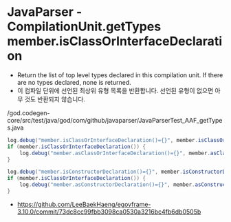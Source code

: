 # JavaParser - CompilationUnit.getTypes member.isClassOrInterfaceDeclaration

- Return the list of top level types declared in this compilation unit.
If there are no types declared, none is returned.
- 이 컴파일 단위에 선언된 최상위 유형 목록을 반환합니다.
선언된 유형이 없으면 아무 것도 반환되지 않습니다.

/god.codegen-core/src/test/java/god/com/github/javaparser/JavaParserTest_AAF_getTypes.java

```java
log.debug("member.isClassOrInterfaceDeclaration()={}", member.isClassOrInterfaceDeclaration());
if (member.isClassOrInterfaceDeclaration()) {
    log.debug("member.asClassOrInterfaceDeclaration()={}", member.asClassOrInterfaceDeclaration());
}

log.debug("member.isConstructorDeclaration()={}", member.isConstructorDeclaration());
if (member.isClassOrInterfaceDeclaration()) {
    log.debug("member.asConstructorDeclaration()={}", member.asConstructorDeclaration());
}
```

- https://github.com/LeeBaekHaeng/egovframe-3.10.0/commit/73dc8cc99fbb3098ca0530a3216bc4fb6db0505b
